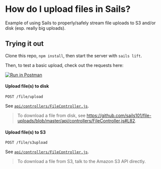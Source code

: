 # How do I upload files in Sails?

Example of using Sails to properly/safely stream file uploads to S3 and/or disk (esp. really big uploads).


## Trying it out

Clone this repo, `npm install`, then start the server with `sails lift`.

Then, to test a basic upload, check out the requests here:


 [![Run in Postman](https://run.pstmn.io/button.png)](https://www.getpostman.com/run-collection/d79c7deb45ef3a476e5d)

#### Upload file(s) to disk

`POST /file/upload`
 
See [`api/controllers/FileController.js`](https://github.com/sails101/file-uploads/blob/master/api/controllers/FileController.js#L15).

> To download a file from disk, see https://github.com/sails101/file-uploads/blob/master/api/controllers/FileController.js#L82.



#### Upload file(s) to S3

`POST /file/s3upload`

See [`api/controllers/FileController.js`](https://github.com/sails101/file-uploads/blob/master/api/controllers/FileController.js#L52).

> To download a file from S3, talk to the Amazon S3 API directly.
